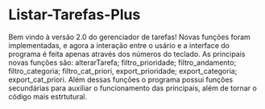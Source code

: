 # Listar-Tarefas-Plus

Bem vindo à versão 2.0 do gerenciador de tarefas! Novas funções foram implementadas, e agora a interação entre o usário e a interface do programa é feita apenas através dos números do teclado.
As principais novas funções são: alterarTarefa; filtro_prioridade; filtro_andamento; filtro_categoria; filtro_cat_priori, export_prioridade; export_categoria; export_cat_priori. Além dessas funções o programa 
possui funções secundárias para auxiliar o funcionamento das principais, além de tornar o código mais estrtutural. 

